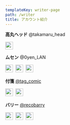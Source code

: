 ```yaml
---
templateKey: writer-page
path: /writer
title: アカウント紹介
---
```

**高丸ヘッド** @takamaru_head

<a href="https://twitter.com/takamaru_head" target="_blank" rel="noopener noreferrer"><img src="https://www.dailynewbie.com/img/twitter.svg" width=24></a>

**ムセン** @0yen_LAN

<a href="https://twitter.com/0yen_LAN" target="_blank" rel="noopener noreferrer"><img src="https://www.dailynewbie.com/img/twitter.svg" width=24></a>&nbsp;
<a href="https://ultimate072.blog.fc2.com/" target="_blank" rel="noopener noreferrer"><img src="https://www.dailynewbie.com/img/homepage.svg" width=24></a>&nbsp;
<a href="https://note.com/0yen_lan" target="_blank" rel="noopener noreferrer"><img src="https://www.dailynewbie.com/img/note.svg" width=24></a>
<br>

**付箋** [@tag_comic](https://www.dailynewbie.com/tags/tag-comic/)

<a href="https://twitter.com/tag_comic" target="_blank" rel="noopener noreferrer"><img src="https://www.dailynewbie.com/img/twitter.svg" width=24></a>&nbsp;
<a href="https://tag298.blog.fc2.com/" target="_blank" rel="noopener noreferrer"><img src="https://www.dailynewbie.com/img/homepage.svg" width=24></a>
<br>

**バリー** [@recobarry](https://www.dailynewbie.com/tags/recobarry/)

<a href="https://twitter.com/recobarry" target="_blank" rel="noopener noreferrer"><img src="https://www.dailynewbie.com/img/twitter.svg" width=24></a>&nbsp;
<a href="https://recobarry.blog.fc2.com/" target="_blank" rel="noopener noreferrer"><img src="https://www.dailynewbie.com/img/homepage.svg" width=24></a>&nbsp;
<a href="https://note.com/recobarry" target="_blank" rel="noopener noreferrer"><img src="https://www.dailynewbie.com/img/note.svg" width=24></a>